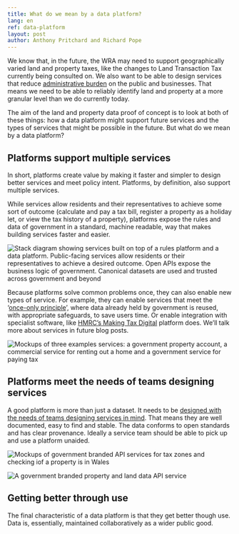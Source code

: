 ```yaml
---
title: What do we mean by a data platform?
lang: en
ref: data-platform
layout: post
author: Anthony Pritchard and Richard Pope
---
```

We know that, in the future, the WRA may need to support geographically varied land and property taxes, like the changes to Land Transaction Tax currently being consulted on. We also want to be able to design services that reduce [administrative burden](https://en.wikipedia.org/wiki/Once-only_principle) on the public and businesses. That means we need to be able to reliably identify land and property at a more granular level than we do currently today.

The aim of the land and property data proof of concept is to look at both of these things: how a data platform might support future services and the types of services that might be possible in the future. But what do we mean by a data platform?

## Platforms support multiple services

In short, platforms create value by making it faster and simpler to design better services and meet policy intent. Platforms, by definition, also support multiple services.

While services allow residents and their representatives to achieve some sort of outcome (calculate and pay a tax bill, register a property as a holiday let, or view the tax history of a property), platforms expose the rules and data of government in a standard, machine readable, way that makes building services faster and easier.

![Stack diagram showing services built on top of a rules platform and a data platform. Public-facing services allow residents or their representatives to achieve a desired outcome. Open APIs expose the business logic of government. Canonical datasets are used and trusted across government and beyond](/property-data-poc/assets/images/stack-en.png)

Because platforms solve common problems once, they can also enable new types of service. For example, they can enable services that meet the ‘[once-only principle](https://en.wikipedia.org/wiki/Once-only_principle)’, where data already held by government is reused, with appropriate safeguards, to save users time. Or enable integration with specialist software, like [HMRC’s Making Tax Digital](https://www.gov.uk/guidance/find-software-thats-compatible-with-making-tax-digital-for-vat) platform does. We’ll talk more about services in future blog posts.

![Mockups of three examples services: a government property account, a commercial service for renting out a home and a government service for paying tax](/property-data-poc/assets/images/services-en.png)

## Platforms meet the needs of teams designing services

A good platform is more than just a dataset. It needs to be [designed with the needs of teams designing services in mind](https://platformland.github.io/playbook/book/text/self-service.html). That means they are well documented, easy to find and stable. The data conforms to open standards and has clear provenance. Ideally a service team should be able to pick up and use a platform unaided.

![Mockups of government branded API services for tax zones and checking iof a property is in  Wales](/property-data-poc/assets/images/rules-en.png)

![A government branded property and land data API service](/property-data-poc/assets/images/data-en.png)

## Getting better through use

The final characteristic of a data platform is that they get better though use. Data is, essentially, maintained collaboratively as a wider public good.
